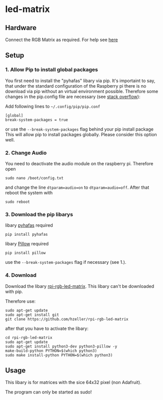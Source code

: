 # led-matrix
## Hardware
Connect the RGB Matrix as required.
For help see [here](https://www.reichelt.de/magazin/projekte/mit-dem-raspberry-pi-individuel-auf-led-matrizen-anzeigen/)

## Setup
### 1. Allow Pip to install global packages
You first need to install the "pyhafas" libary via pip. It's importaint to say, that under the standard configuration of the Raspberry pi there is no download via pip without an virtual environment possible. Therefore some changes in the pip.config file are necessary (see [stack overflow](https://stackoverflow.com/questions/75608323/how-do-i-solve-error-externally-managed-environment-every-time-i-use-pip-3)):

Add following lines to ```~/.config/pip/pip.conf```

```
[global]
break-system-packages = true
```
or use the ```--break-system-packages``` flag behind your pip install package
This will allow pip to install packages globally. 
Please consider this option well.


### 2. Change Audio
You need to deactivate the audio module on the raspberry pi. 
Therefore open
```
sudo nano /boot/config.txt
```
and change the line ```dtparam=audio=on``` to ```dtparam=audio=off```.
After that reboot the system with
```
sudo reboot
```

### 3. Download the pip libarys
libary [pyhafas](https://github.com/FahrplanDatenGarten/pyhafas) required
```
pip install pyhafas
```
libary [Pillow](https://github.com/python-pillow/Pillow/) required
```
pip install pillow
```
use the ```--break-system-packages``` flag if necessary (see 1.).
### 4. Download
Download the libary [rpi-rgb-led-matrix](https://github.com/hzeller/rpi-rgb-led-matrix/tree/master).
This libary can't be downloaded with pip. 

Therefore use:
```
sudo apt-get update
sudo apt-get install git
git clone https://github.com/hzeller/rpi-rgb-led-matrix
```
after that you have to activate the libary:
```
cd rpi-rgb-led-matrix
sudo apt-get update
sudo apt-get install python3-dev python3-pillow -y
make-build-python PYTHON=$(which python3)
sudo make install-python PYTHON=$(which python3)
```
## Usage
This libary is for matrices with the sice 64x32 pixel (non Adafruit).

The program can only be started as sudo!

